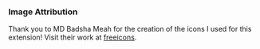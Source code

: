 


### Image Attribution
Thank you to MD Badsha Meah for the creation of the icons I used for this extension! Visit their work at [freeicons](https://freeicons.io/profile/3335).